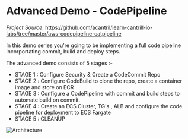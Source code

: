 # Advanced Demo - CodePipeline

*Project Source*: https://github.com/acantril/learn-cantrill-io-labs/tree/master/aws-codepipeline-catpipeline

In this demo series you're going to be implementing a full code pipeline incorportating commit, build and deploy steps.

The advanced demo consists of 5 stages :-

- STAGE 1 : Configure Security & Create a CodeCommit Repo
- STAGE 2 : Configure CodeBuild to clone the repo, create a container image and store on ECR
- STAGE 3 : Configure a CodePipeline with commit and build steps to automate build on commit.
- STAGE 4 : Create an ECS Cluster, TG's , ALB and configure the code pipeline for deployment to ECS Fargate
- STAGE 5 : CLEANUP

![Architecture](catpipeline-arch-all.png)
